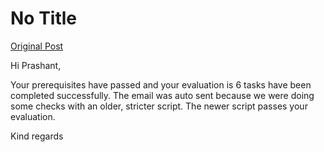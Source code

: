 # No Title

[Original Post](https://discourse.onlinedegree.iitm.ac.in/t/171141/243)

<p>Hi Prashant,</p>
<p>Your prerequisites have passed and your evaluation is 6 tasks have been completed successfully. The email was auto sent because we were doing some checks with an older, stricter script. The newer script passes your evaluation.</p>
<p>Kind regards</p>